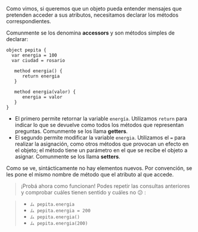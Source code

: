 Como vimos, si queremos que un objeto pueda entender mensajes que pretenden acceder a sus atributos, necesitamos declarar los métodos correspondientes.

Comunmente se los denomina **accessors** y son métodos simples de declarar:

```wollok
object pepita {
  var energia = 100
  var ciudad = rosario

   method energia() {
      return energia
   }

   method energia(valor) {
      energia = valor
   }
}
```

* El primero permite retornar la variable `energía`. Utilizamos `return` para indicar lo que se devuelve como todos los métodos que representan preguntas. Comunmente se los llama **getters**.
* El segundo permite modificar la variable `energia`. Utilizamos el `=` para realizar la asignación, como otros métodos que provocan un efecto en el objeto; el método tiene un parámetro en el que se recibe el objeto a asignar. Comunmente se los llama **setters**.

Como se ve, sintácticamente no hay elementos nuevos. Por convención, se les pone el mismo nombre de método que el atributo al que accede.

> ¡Probá ahora como funcionan!
> Podes repetir las consultas anteriores y comprobar cuáles tienen sentido y cuáles no :confused: :

> * `ム pepita.energia`
> * `ム pepita.energia = 200`
> * `ム pepita.energia()`
> * `ム pepita.energia(200)`

